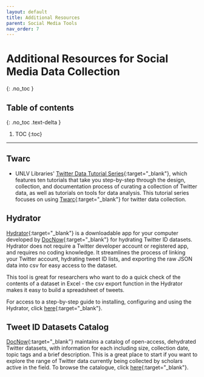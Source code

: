 ```yaml
---
layout: default
title: Additional Resources
parent: Social Media Tools
nav_order: 7
---
```


# Additional Resources for Social Media Data Collection
{: .no_toc }

## Table of contents
{: .no_toc .text-delta }

1. TOC
{:toc}

---

## Twarc

- UNLV Libraries' [Twitter Data Tutorial Series](https://www.library.unlv.edu/whats_new_in_special_collections/2019/04/new-digital-collections-1-october-twitter-data-tutorial){:target="_blank"}, which features ten tutorials that take you step-by-step through the design, collection, and documentation process of curating a collection of Twitter data, as well as tutorials on tools for data analysis. This tutorial series focuses on using [Twarc](https://github.com/DocNow/twarc){:target="_blank"} for twitter data collection.

## Hydrator

[Hydrator](https://github.com/DocNow/hydrator){:target="_blank"} is a downloadable app for your computer  developed by [DocNow](https://www.docnow.io/){:target="_blank"} for hydrating Twitter ID datasets. Hydrator does not require a Twitter developer account or registered app, and requires no coding knowledge. It streamlines the process of linking your Twitter account, hydrating tweet ID lists, and exporting the raw JSON data into csv for easy access to the dataset.  

This tool is great for researchers who want to do a quick check of the contents of a dataset in Excel - the csv export function in the Hydrator makes it easy to build a spreadsheet of tweets.

For access to a step-by-step guide to installing, configuring and using the Hydrator, click [here](https://docs.google.com/forms/d/e/1FAIpQLSdZc8VmDdGPhphCG0yR3aUBhJPP7R73Aonj1CFbsaE_So55qg/viewform){:target="_blank"}.

## Tweet ID Datasets Catalog

[DocNow](https://www.docnow.io/){:target="_blank"} maintains a catalog of open-access, dehydrated Twitter datasets, with information for each including size, collection date, topic tags and a brief description. This is a great place to start if you want to explore the range of Twitter data currently being collected by scholars active in the field. To browse the catalogue, click [here](https://www.docnow.io/catalog/){:target="_blank"}. 



